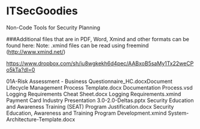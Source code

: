 # ITSecGoodies
Non-Code Tools for Security Planning

###Additional files that are in PDF, Word, Xmind and other formats can be found here:
Note: .xmind files can be read using freemind (http://www.xmind.net/)

https://www.dropbox.com/sh/iu8wgkekh6d4pec/AABxoB5saMy1Tx22weCPo5kTa?dl=0

01A-Risk Assessment - Business Questionnaire_HC.docxDocument Lifecycle Management Process Template.docx
Documentation Process.vsd
Logging Requirements Cheat Sheet.docx
Logging Requirements.xmind
Payment Card Industry Presentation 3.0-2.0-Deltas.pptx
Security Education and Awareness Training (SEAT) Program Justification.docx
Security Education, Awareness and Training Program Development.xmind
System-Architecture-Template.docx

